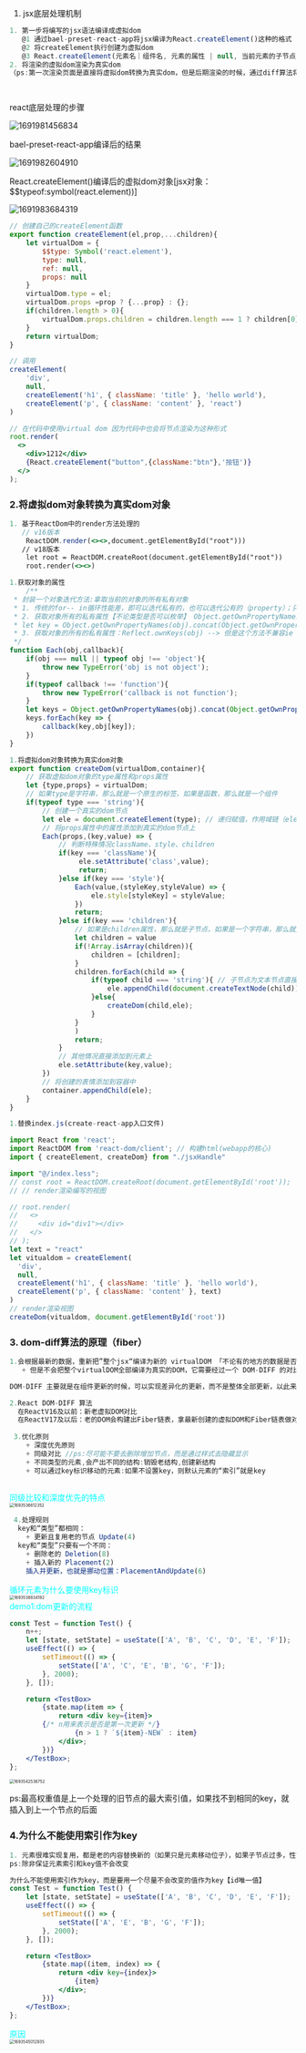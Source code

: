 1. jsx底层处理机制

```jsx
1. 第一步将编写的jsx语法编译成虚拟dom
   @1 通过bael-preset-react-app将jsx编译为React.createElement()这种的格式
   @2 将createElement执行创建为虚拟dom
   @3 React.createElement(元素名｜组件名, 元素的属性 | null, 当前元素的子节点 ｜ ‘’)
2. 将渲染的虚拟dom渲染为真实dom
（ps:第一次渲染页面是直接将虚拟dom转换为真实dom，但是后期渲染的时候，通过diff算法将结果进行对比（patch）,将差异的部分（patch）进行渲染）




```

react底层处理的步骤

![1691981456834](image/2.react渲染机制/1691981456834.png)

bael-preset-react-app编译后的结果

![1691982604910](image/2.react渲染机制/1691982604910.png)

React.createElement()编译后的虚拟dom对象[jsx对象：$$typeof:symbol(react.element))]

![1691983684319](image/2.react渲染机制/1691983684319.png)

```jsx
// 创建自己的createElement函数
export function createElement(el,prop,...children){
    let virtualDom = {
        $$type: Symbol('react.element'),
        type: null,
        ref: null,
        props: null
    }
    virtualDom.type = el;
    virtualDom.props =prop ? {...prop} : {};
    if(children.length > 0){
        virtualDom.props.children = children.length === 1 ? children[0] : children;
    }
    return virtualDom;
}

// 调用
createElement(
    'div', 
    null, 
    createElement('h1', { className: 'title' }, 'hello world'),
    createElement('p', { className: 'content' }, 'react')
)
```

```jsx
// 在代码中使用virtual dom 因为代码中也会将节点渲染为这种形式
root.render(
  <>
    <div>1212</div>
    {React.createElement("button",{className:"btn"},'按钮')}
  </>
);
```

### 2.将虚拟dom对象转换为真实dom对象

```jsx
1. 基于ReactDom中的render方法处理的
   // v16版本
    ReactDOM.render(<><>,document.getElementById("root")))
   // v18版本
    let root = ReactDOM.createRoot(document.getElementById("root"))
    root.render(<><>)
```

```jsx
1.获取对象的属性
	/**
 * 封装一个对象迭代方法:拿取当前的对象的所有私有对象
 * 1. 传统的for-- in循环性能差，即可以迭代私有的，也可以迭代公有的（property）；只能迭代可枚举的，非symbol类型的
 * 2. 获取对象所有的私有属性【不论类型是否可以枚举】 Object.getOwnPropertyNames(obj) + Object.getOwnPropertySymbols(obj)
 * let key = Object.getOwnPropertyNames(obj).concat(Object.getOwnPropertySymbols(obj)); -->keys可以拿到所有的属性
 * 3. 获取对象的所有的私有属性：Reflect.ownKeys(obj) --> 但是这个方法不兼容ie
 */
function Each(obj,callback){
    if(obj === null || typeof obj !== 'object'){
        throw new TypeError('obj is not object');
    }
    if(typeof callback !== 'function'){
        throw new TypeError('callback is not function');
    }
    let keys = Object.getOwnPropertyNames(obj).concat(Object.getOwnPropertySymbols(obj));
    keys.forEach(key => {
        callback(key,obj[key]);
    })
}
```

```jsx
1.将虚拟dom对象转换为真实dom对象
export function createDom(virtualDom,container){
    // 获取虚拟dom对象的type属性和props属性
    let {type,props} = virtualDom;
    // 如果type是字符串，那么就是一个原生的标签，如果是函数，那么就是一个组件
    if(typeof type === 'string'){
        // 创建一个真实的dom节点
        let ele = document.createElement(type); // 递归赋值，作用域链（ele）
        // 将props属性中的属性添加到真实的dom节点上
        Each(props,(key,value) => {
            // 判断特殊情况className、style、children
            if(key === 'className'){
                 ele.setAttribute('class',value);
                 return;
            }else if(key === 'style'){
                Each(value,(styleKey,styleValue) => {
                    ele.style[styleKey] = styleValue;
                })
                return;
            }else if(key === 'children'){
                // 如果是children属性，那么就是子节点，如果是一个字符串，那么就是一个文本节点，如果是一个数组，那么就是一个元素节点
                let children = value
                if(!Array.isArray(children)){
                    children = [children];
                }
                children.forEach(child => {
                    if(typeof child === 'string'){ // 子节点为文本节点直接插入
                        ele.appendChild(document.createTextNode(child));
                    }else{
                        createDom(child,ele);
                    }
                }
                )
                return;
            }
            // 其他情况直接添加到元素上
            ele.setAttribute(key,value);
        })
        // 将创建的表情添加到容器中
        container.appendChild(ele);
    }
}
```

```jsx
1.替换index.js(create-react-app入口文件)

import React from 'react';
import ReactDOM from 'react-dom/client'; // 构建html(webapp的核心)
import { createElement, createDom} from "./jsxHandle"

import "@/index.less";
// const root = ReactDOM.createRoot(document.getElementById('root'));
// // render渲染编写的视图

// root.render(
//   <>
//     <div id="div1"></div>
//   </>
// );
let text = "react"
let vitualdom = createElement(
  'div', 
  null, 
  createElement('h1', { className: 'title' }, 'hello world'),
  createElement('p', { className: 'content' }, text)
)
// render渲染视图
createDom(vitualdom, document.getElementById('root'))
```

### 3. dom-diff算法的原理（fiber）

```jsx
1.会根据最新的数据，重新把”整个jsx“编译为新的 virtualDOM 「不论有的地方的数据是否发生改变，virtualDOM都是从头编译到尾的」
   + 但是不会把整个virtualDOM全部编译为真实的DOM，它需要经过一个 DOM-DIFF 的对比，把virtualDOM中差异的部分获取到，接下来只把差异的部分渲染为真实的DOM，交给浏览器渲染！！

DOM-DIFF 主要就是在组件更新的时候，可以实现差异化的更新，而不是整体全部更新，以此来优化组件渲染的速度！提高性能！！

2.React DOM-DIFF 算法
  在ReactV16及以前：新老虚拟DOM对比
  在ReactV17及以后：老的DOM会构建出Fiber链表，拿最新创建的虚拟DOM和Fiber链表做对比
  
 3.优化原则 
    + 深度优先原则
    + 同级对比 //ps:尽可能不要去删除增加节点，而是通过样式去隐藏显示
    + 不同类型的元素,会产出不同的结构:销毁老结构,创建新结构
    + 可以通过key标识移动的元素:如果不设置key，则默认元素的“索引”就是key
  
```

<div style="color:cyan">同级比较和深度优先的特点</div>

<img src="image/2.react渲染机制/1693536612352.png" alt="1693536612352" style="zoom:50%;" />

```jsx
 4.处理规则
  key和“类型”都相同：
    + 更新且复用老的节点 Update(4)
  key和“类型”只要有一个不同：
    + 删除老的 Deletion(8)
    + 插入新的 Placement(2)
    插入并更新，也就是挪动位置：PlacementAndUpdate(6) 
```

<div style="color:cyan">循环元素为什么要使用key标识</div>

<img src="image/2.react渲染机制/1693538834192.png" alt="1693538834192" style="zoom:50%;" />

<div style="color:cyan">demo1:dom更新的流程</div>

```jsx
const Test = function Test() {
    n++;
    let [state, setState] = useState(['A', 'B', 'C', 'D', 'E', 'F']);
    useEffect(() => {
        setTimeout(() => {
            setState(['A', 'C', 'E', 'B', 'G', 'F']);
        }, 2000);
    }, []);

    return <TestBox>
        {state.map(item => {
            return <div key={item}>
        {/* n用来表示是否是第一次更新 */}
                {n > 1 ? `${item}-NEW` : item} 
            </div>;
        })}
    </TestBox>;
};
```



<img src="image/2.react渲染机制/1693542536752.png" alt="1693542536752" style="zoom:50%;" />

ps:最高权重值是上一个处理的旧节点的最大索引值，如果找不到相同的key，就插入到上一个节点的后面

### 4.为什么不能使用索引作为key

```jsx
1. 元素很难实现复用，都是老的内容替换新的（如果只是元素移动位子），如果子节点过多，性能消耗过大
ps:除非保证元素索引和key值不会改变
```

```jsx
为什么不能使用索引作为key，而是要用一个尽量不会改变的值作为key【id唯一值】
const Test = function Test() {
    let [state, setState] = useState(['A', 'B', 'C', 'D', 'E', 'F']);
    useEffect(() => {
        setTimeout(() => {
            setState(['A', 'E', 'B', 'G', 'F']);
        }, 2000);
    }, []);

    return <TestBox>
        {state.map((item, index) => {
            return <div key={index}>
                {item}
            </div>;
        })}
    </TestBox>;
};
```

<div style='color:cyan'>原因</div>

<img src="image/2.react渲染机制/1693545012935.png" alt="1693545012935" style="zoom:50%;" />
